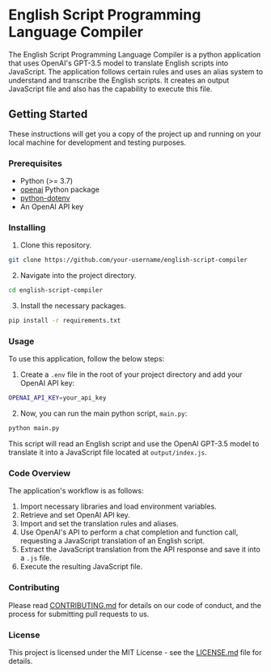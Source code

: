 # English Script Programming Language Compiler

The English Script Programming Language Compiler is a python application that uses OpenAI's GPT-3.5 model to translate English scripts into JavaScript. The application follows certain rules and uses an alias system to understand and transcribe the English scripts. It creates an output JavaScript file and also has the capability to execute this file.

## Getting Started

These instructions will get you a copy of the project up and running on your local machine for development and testing purposes.

### Prerequisites

- Python (>= 3.7)
- [openai](https://github.com/openai/openai) Python package
- [python-dotenv](https://pypi.org/project/python-dotenv/)
- An OpenAI API key

### Installing

1. Clone this repository.
```bash
git clone https://github.com/your-username/english-script-compiler
```

2. Navigate into the project directory.
```bash
cd english-script-compiler
```

3. Install the necessary packages.
```bash
pip install -r requirements.txt
```

### Usage

To use this application, follow the below steps:

1. Create a `.env` file in the root of your project directory and add your OpenAI API key:
```bash
OPENAI_API_KEY=your_api_key
```

2. Now, you can run the main python script, `main.py`:
```bash
python main.py
```

This script will read an English script and use the OpenAI GPT-3.5 model to translate it into a JavaScript file located at `output/index.js`.

### Code Overview

The application's workflow is as follows:

1. Import necessary libraries and load environment variables.
2. Retrieve and set OpenAI API key.
3. Import and set the translation rules and aliases.
4. Use OpenAI's API to perform a chat completion and function call, requesting a JavaScript translation of an English script.
5. Extract the JavaScript translation from the API response and save it into a `.js` file.
6. Execute the resulting JavaScript file.

### Contributing

Please read [CONTRIBUTING.md](CONTRIBUTING.md) for details on our code of conduct, and the process for submitting pull requests to us.

### License

This project is licensed under the MIT License - see the [LICENSE.md](LICENSE.md) file for details.